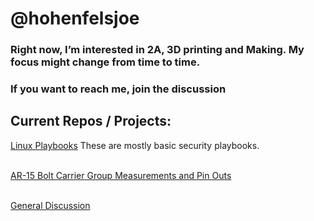 # @hohenfelsjoe
### Right now, I’m interested in 2A, 3D printing and Making. My focus might change from time to time. 


### If you want to reach me, join the discussion


## Current Repos / Projects:

[Linux Playbooks](https://github.com/hohenfelsjoe/Playbooks)
These are mostly basic security playbooks.
<br></br>

[AR-15 Bolt Carrier Group Measurements and Pin Outs](https://github.com/hohenfelsjoe/BCG_Measurements "Join the Discussion below if you want access") 
<br></br>

[General Discussion](https://github.com/hohenfelsjoe/Comms/discussions/1)





<!---
hohenfelsjoe/hohenfelsjoe is a ✨ special ✨ repository because its `README.md` (this file) appears on your GitHub profile.
You can click the Preview link to take a look at your changes.
--->
